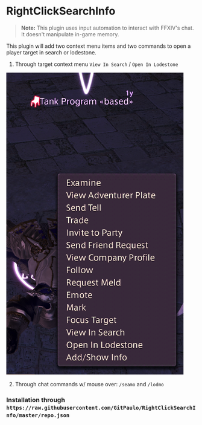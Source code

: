 # RightClickSearchInfo

> **Note:** This plugin uses input automation to interact with FFXIV's chat. It doesn't manipulate in-game memory.

This plugin will add two context menu items and two commands to open a player target in search or lodestone.

1. Through target context menu `View In Search` / `Open In Lodestone`

![preview.png](preview.png)

2. Through chat commands w/ mouse over: `/seamo` and `/lodmo`


### Installation through `https://raw.githubusercontent.com/GitPaulo/RightClickSearchInfo/master/repo.json`
